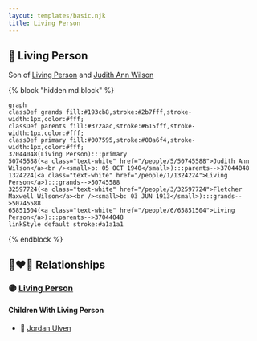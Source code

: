 ```yaml
---
layout: templates/basic.njk
title: Living Person
---
```

## 🔵 Living Person

Son of [Living Person](/people/6/65851504) and [Judith Ann Wilson](/people/5/50745588)

{% block "hidden md:block" %}
```mermaid
graph
classDef grands fill:#193cb8,stroke:#2b7fff,stroke-width:1px,color:#fff;
classDef parents fill:#372aac,stroke:#615fff,stroke-width:1px,color:#fff;
classDef primary fill:#007595,stroke:#00a6f4,stroke-width:1px,color:#fff;
37044048(Living Person):::primary
50745588(<a class="text-white" href="/people/5/50745588">Judith Ann Wilson</a><br /><small>b: 05 OCT 1940</small>):::parents-->37044048
1324224(<a class="text-white" href="/people/1/1324224">Living Person</a>):::grands-->50745588
32597724(<a class="text-white" href="/people/3/32597724">Fletcher Maxwell Wilson</a><br /><small>b: 03 JUN 1913</small>):::grands-->50745588
65851504(<a class="text-white" href="/people/6/65851504">Living Person</a>):::parents-->37044048
linkStyle default stroke:#a1a1a1
```
{% endblock %}

## 👩‍❤️‍👨 Relationships

### 🟣 [Living Person](/people/4/4699189)

#### Children With Living Person
* 🔵 [Jordan Ulven](/people/6/65310240)